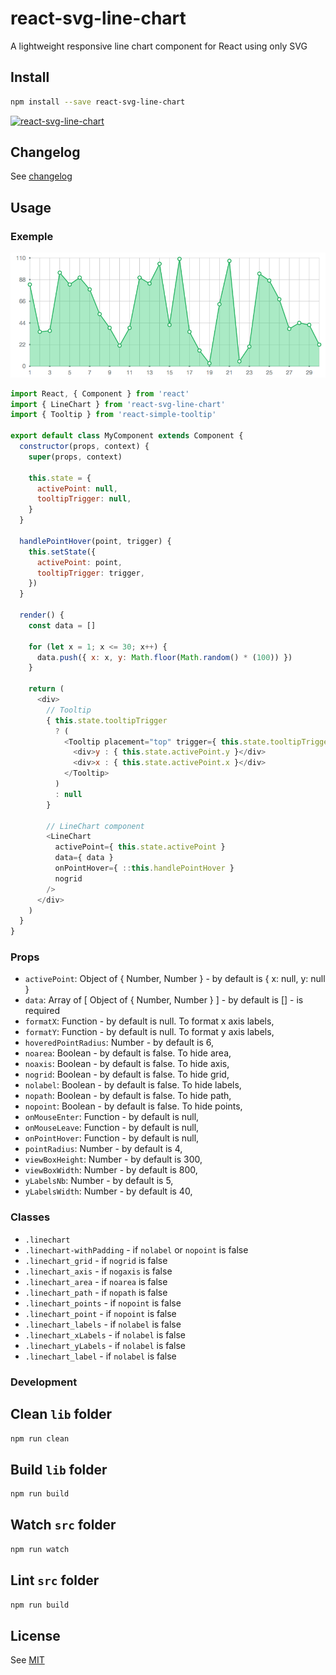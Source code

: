 # react-svg-line-chart

A lightweight responsive line chart component for React using only SVG

## Install

```sh
npm install --save react-svg-line-chart
```

[![react-svg-line-chart](https://nodei.co/npm/react-svg-line-chart.png?downloads=true&downloadRank=true&stars=true)](https://nodei.co/npm/react-svg-line-chart/)

## Changelog

See [changelog](./CHANGELOG.md)

## Usage

### Exemple

![LineChart exemple](/screenshots/line-chart.png)

```js
import React, { Component } from 'react'
import { LineChart } from 'react-svg-line-chart'
import { Tooltip } from 'react-simple-tooltip'

export default class MyComponent extends Component {
  constructor(props, context) {
    super(props, context)

    this.state = {
      activePoint: null,
      tooltipTrigger: null,
    }
  }

  handlePointHover(point, trigger) {
    this.setState({
      activePoint: point,
      tooltipTrigger: trigger,
    })
  }

  render() {
    const data = []

    for (let x = 1; x <= 30; x++) {
      data.push({ x: x, y: Math.floor(Math.random() * (100)) })
    }

    return (
      <div>
        // Tooltip
        { this.state.tooltipTrigger
          ? (
            <Tooltip placement="top" trigger={ this.state.tooltipTrigger }>
              <div>y : { this.state.activePoint.y }</div>
              <div>x : { this.state.activePoint.x }</div>
            </Tooltip>
          )
          : null
        }

        // LineChart component
        <LineChart
          activePoint={ this.state.activePoint }
          data={ data }
          onPointHover={ ::this.handlePointHover }
          nogrid
        />
      </div>
    )
  }
}
```

### Props

  * `activePoint`: Object of { Number, Number } - by default is { x: null, y: null }
  * `data`: Array of [ Object of { Number, Number } ] - by default is [] - is required
  * `formatX`: Function - by default is null. To format x axis labels,
  * `formatY`: Function - by default is null. To format y axis labels,
  * `hoveredPointRadius`: Number - by default is 6,
  * `noarea`: Boolean - by default is false. To hide area,
  * `noaxis`: Boolean - by default is false. To hide axis,
  * `nogrid`: Boolean - by default is false. To hide grid,
  * `nolabel`: Boolean - by default is false. To hide labels,
  * `nopath`: Boolean - by default is false. To hide path,
  * `nopoint`: Boolean - by default is false. To hide points,
  * `onMouseEnter`: Function - by default is null,
  * `onMouseLeave`: Function - by default is null,
  * `onPointHover`: Function - by default is null,
  * `pointRadius`: Number - by default is 4,
  * `viewBoxHeight`: Number - by default is 300,
  * `viewBoxWidth`: Number - by default is 800,
  * `yLabelsNb`: Number - by default is 5,
  * `yLabelsWidth`: Number - by default is 40,

### Classes

 * `.linechart`
 * `.linechart-withPadding` - if `nolabel` or `nopoint` is false
 * `.linechart_grid` - if `nogrid` is false 
 * `.linechart_axis` - if `nogaxis` is false 
 * `.linechart_area` - if `noarea` is false 
 * `.linechart_path` - if `nopath` is false 
 * `.linechart_points` - if `nopoint` is false 
 * `.linechart_point` - if `nopoint` is false 
 * `.linechart_labels` - if `nolabel` is false 
 * `.linechart_xLabels` - if `nolabel` is false 
 * `.linechart_yLabels` - if `nolabel` is false 
 * `.linechart_label` - if `nolabel` is false 

### Development

## Clean `lib` folder

```js
npm run clean
```

## Build `lib` folder

```js
npm run build
```

## Watch `src` folder

```js
npm run watch
```

## Lint `src` folder

```js
npm run build
```

## License

See [MIT](./LICENCE)
